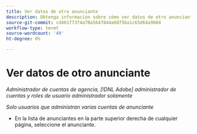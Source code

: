```yaml
---
title: Ver datos de otro anunciante
description: Obtenga información sobre cómo ver datos de otro anunciante.
source-git-commit: cd461f73f4a70a5647844a6075ba1c65d64a9b04
workflow-type: tm+mt
source-wordcount: '49'
ht-degree: 0%

---
```


# Ver datos de otro anunciante

*Administrador de cuentas de agencia, [!DNL Adobe] administrador de cuentas y roles de usuario administrador solamente*

*Solo usuarios que administran varias cuentas de anunciante*

* En la lista de anunciantes en la parte superior derecha de cualquier página, seleccione el anunciante.
